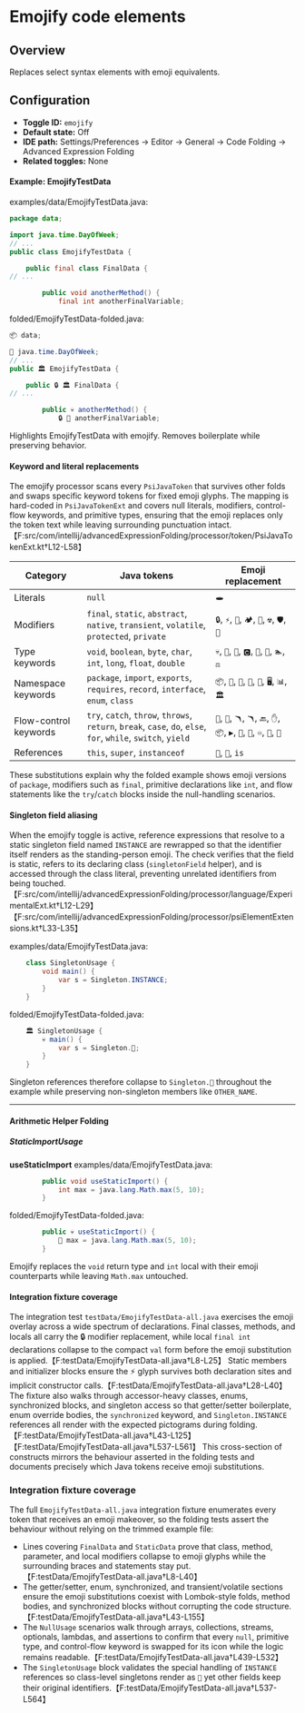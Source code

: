# Emojify code elements

## Overview

Replaces select syntax elements with emoji equivalents.


## Configuration

- **Toggle ID:** `emojify`
- **Default state:** Off
- **IDE path:** Settings/Preferences → Editor → General → Code Folding → Advanced Expression Folding
- **Related toggles:** None

#### Example: EmojifyTestData

examples/data/EmojifyTestData.java:
```java
package data;

import java.time.DayOfWeek;
// ...
public class EmojifyTestData {

    public final class FinalData {
// ...

        public void anotherMethod() {
            final int anotherFinalVariable;
```

folded/EmojifyTestData-folded.java:
```java
📦 data;

🚢 java.time.DayOfWeek;
// ...
public 🏛️ EmojifyTestData {

    public 🔒 🏛️ FinalData {
// ...

        public 💀 anotherMethod() {
            🔒 🔢 anotherFinalVariable;
```

Highlights EmojifyTestData with emojify.
Removes boilerplate while preserving behavior.


#### Keyword and literal replacements

The emojify processor scans every `PsiJavaToken` that survives other folds and swaps specific keyword tokens for fixed emoji glyphs. The mapping is hard-coded in `PsiJavaTokenExt` and covers null literals, modifiers, control-flow keywords, and primitive types, ensuring that the emoji replaces only the token text while leaving surrounding punctuation intact.【F:src/com/intellij/advancedExpressionFolding/processor/token/PsiJavaTokenExt.kt†L12-L58】

| Category | Java tokens | Emoji replacement |
| --- | --- | --- |
| Literals | `null` | `🕳️` |
| Modifiers | `final`, `static`, `abstract`, `native`, `transient`, `volatile`, `protected`, `private` | `🔒`, `⚡`, `🎨`, `🏕️`, `🚂`, `☢️`, `🛡️`, `🚫` |
| Type keywords | `void`, `boolean`, `byte`, `char`, `int`, `long`, `float`, `double` | `💀`, `🔘`, `💾`, `🅲`, `🔢`, `📏`, `🏊`, `⚖️` |
| Namespace keywords | `package`, `import`, `exports`, `requires`, `record`, `interface`, `enum`, `class` | `📦`, `🚢`, `🚢`, `🚧`, `📀`, `🖥️`, `📊`, `🏛️` |
| Flow-control keywords | `try`, `catch`, `throw`, `throws`, `return`, `break`, `case`, `do`, `else`, `for`, `while`, `switch`, `yield` | `🤞`, `🎣`, `🪃`, `🪃`, `🔙`, `✋`, `📦`, `▶️`, `🔄`, `🔁`, `♾️`, `🔀`, `🚸` |
| References | `this`, `super`, `instanceof` | `📍`, `💪`, `is` |

These substitutions explain why the folded example shows emoji versions of `package`, modifiers such as `final`, primitive declarations like `int`, and flow statements like the `try`/`catch` blocks inside the null-handling scenarios.

#### Singleton field aliasing

When the emojify toggle is active, reference expressions that resolve to a static singleton field named `INSTANCE` are rewrapped so that the identifier itself renders as the standing-person emoji. The check verifies that the field is static, refers to its declaring class (`singletonField` helper), and is accessed through the class literal, preventing unrelated identifiers from being touched.【F:src/com/intellij/advancedExpressionFolding/processor/language/ExperimentalExt.kt†L12-L29】【F:src/com/intellij/advancedExpressionFolding/processor/psiElementExtensions.kt†L33-L35】

examples/data/EmojifyTestData.java:
```java
    class SingletonUsage {
        void main() {
            var s = Singleton.INSTANCE;
        }
    }
```

folded/EmojifyTestData-folded.java:
```java
    🏛️ SingletonUsage {
        💀 main() {
            var s = Singleton.🧍;
        }
    }
```

Singleton references therefore collapse to `Singleton.🧍` throughout the example while preserving non-singleton members like `OTHER_NAME`.

---

#### Arithmetic Helper Folding

##### StaticImportUsage

**useStaticImport**
examples/data/EmojifyTestData.java:
```java
        public void useStaticImport() {
            int max = java.lang.Math.max(5, 10);
        }
```
folded/EmojifyTestData-folded.java:
```java
        public 💀 useStaticImport() {
            🔢 max = java.lang.Math.max(5, 10);
        }
```
Emojify replaces the `void` return type and `int` local with their emoji counterparts while leaving `Math.max` untouched.

#### Integration fixture coverage

The integration test `testData/EmojifyTestData-all.java` exercises the emoji overlay across a wide spectrum of declarations. Final classes, methods, and locals all carry the 🔒 modifier replacement, while local `final int` declarations collapse to the compact `val` form before the emoji substitution is applied.【F:testData/EmojifyTestData-all.java†L8-L25】 Static members and initializer blocks ensure the ⚡ glyph survives both declaration sites and implicit constructor calls.【F:testData/EmojifyTestData-all.java†L28-L40】 The fixture also walks through accessor-heavy classes, enums, synchronized blocks, and singleton access so that getter/setter boilerplate, enum override bodies, the `synchronized` keyword, and `Singleton.INSTANCE` references all render with the expected pictograms during folding.【F:testData/EmojifyTestData-all.java†L43-L125】【F:testData/EmojifyTestData-all.java†L537-L561】 This cross-section of constructs mirrors the behaviour asserted in the folding tests and documents precisely which Java tokens receive emoji substitutions.

### Integration fixture coverage

The full `EmojifyTestData-all.java` integration fixture enumerates every token that receives an emoji makeover, so the folding tests assert the behaviour without relying on the trimmed example file:

- Lines covering `FinalData` and `StaticData` prove that class, method, parameter, and local modifiers collapse to emoji glyphs while the surrounding braces and statements stay put.【F:testData/EmojifyTestData-all.java†L8-L40】
- The getter/setter, enum, synchronized, and transient/volatile sections ensure the emoji substitutions coexist with Lombok-style folds, method bodies, and synchronized blocks without corrupting the code structure.【F:testData/EmojifyTestData-all.java†L43-L155】
- The `NullUsage` scenarios walk through arrays, collections, streams, optionals, lambdas, and assertions to confirm that every `null`, primitive type, and control-flow keyword is swapped for its icon while the logic remains readable.【F:testData/EmojifyTestData-all.java†L439-L532】
- The `SingletonUsage` block validates the special handling of `INSTANCE` references so class-level singletons render as `🧍` yet other fields keep their original identifiers.【F:testData/EmojifyTestData-all.java†L537-L564】
